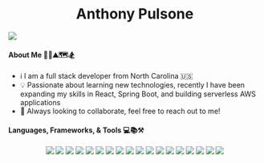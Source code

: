 <h1 align="center">Anthony Pulsone</h1>
<div href="https://www.linkedin.com/in/anthonypulsone align="center">
   <img src="https://img.shields.io/badge/Connect On LinkedIn-0A66C2?style=for-the-badge&logo=linkedin&logoColor=white"/></div>

#### About Me 👩‍💻⛰️🗺️🏂
* ℹ️ I am a full stack developer from North Carolina 🇺🇸
* 💡 Passionate about learning new technologies, recently I have been expanding my skills in React, Spring Boot, and building serverless AWS applications
* 🤝 Always looking to collaborate, feel free to reach out to me!
#### Languages, Frameworks, & Tools 💻📚⚒️
<div align="center">
  <img src="https://img.shields.io/badge/Java-ED8B00?style=for-the-badge&logo=java&logoColor=white" />
  <img src="https://img.shields.io/badge/Spring Boot-6DB33F?style=for-the-badge&logo=spring-boot&logoColor=white"/>
  <img src="https://img.shields.io/badge/JavaScript-323330?style=for-the-badge&logo=javascript&logoColor=F7DF1E" />
  <img src="https://img.shields.io/badge/TypeScript-007ACC?style=for-the-badge&logo=typescript&logoColor=white" />
  <img src="https://img.shields.io/badge/Node.js-339933?style=for-the-badge&logo=nodedotjs&logoColor=white" />
  <img src="https://img.shields.io/badge/React-20232A?style=for-the-badge&logo=react&logoColor=61DAFB" />
  <img src="https://img.shields.io/badge/Redux-764ABC?style=for-the-badge&logo=redux&logoColor=white" />
  <img src="https://img.shields.io/badge/Material UI-007FFF?style=for-the-badge&logo=mui&logoColor=white" />
  <img src="https://img.shields.io/badge/HTML5-E34F26?style=for-the-badge&logo=html5&logoColor=white" />
  <img src="https://img.shields.io/badge/CSS3-1572B6?style=for-the-badge&logo=css3&logoColor=white" />
  <img src="https://img.shields.io/badge/json-5E5C5C?style=for-the-badge&logo=json&logoColor=white" />
  <img src="https://img.shields.io/badge/MySQL-4479A1?style=for-the-badge&logo=mysql&logoColor=white"/>
  <img src="https://img.shields.io/badge/Amazon AWS-232F3E?style=for-the-badge&logo=amazon-aws&logoColor=white" />
  <img src="https://img.shields.io/badge/AWS Lambda-FF9900?style=for-the-badge&logo=aws-lambda&logoColor=white" />
  <img src="https://img.shields.io/badge/Amazon DynamoDB-4053D6?style=for-the-badge&logo=amazon-dynamodb&logoColor=white" />
  <img src="https://img.shields.io/badge/Git-05032?style=for-the-badge&logo=git&logoColor=white" />
  <img src="https://img.shields.io/badge/GitHub Actions-2088FF?style=for-the-badge&logo=github-actions&logoColor=white" />
  <img src="https://img.shields.io/badge/Postman-FF6C37?style=for-the-badge&logo=postman&logoColor=white" />
  
  
</div>


<!--
**anthonypulsone/anthonypulsone** is a ✨ _special_ ✨ repository because its `README.md` (this file) appears on your GitHub profile.

Here are some ideas to get you started:

- 🔭 I’m currently working on ...
- 🌱 I’m currently learning ...
- 👯 I’m looking to collaborate on ...
- 🤔 I’m looking for help with ...
- 💬 Ask me about ...
- 📫 How to reach me: ...
- 😄 Pronouns: ...
- ⚡ Fun fact: ...
-->
